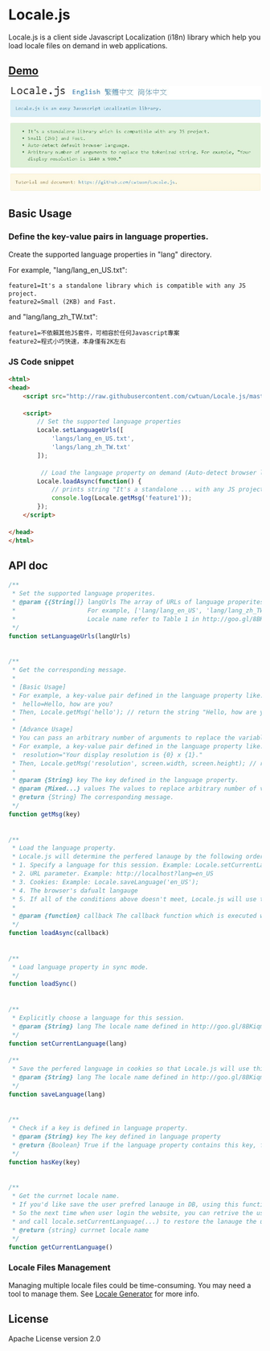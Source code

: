 # Locale.js
Locale.js is a client side Javascript Localization (i18n) library which help you load locale files on demand in web applications.

## <a title="Click to open Locale.js demo website" alt="Locale.js Demo" href="http://opensource.tonytuan.org/locale.js" target="_blank">Demo</a>
<a title="Click to open Locale.js demo website" alt="Locale.js Demo" href="http://opensource.tonytuan.org/locale.js" target="_blank">
<img src="https://raw.githubusercontent.com/cwtuan/Locale.js/master/example/images/snapshot.jpg">
</a>

## Basic Usage
### Define the key-value pairs in language properties.
Create the supported language properties in "lang" directory.

For example, "lang/lang_en_US.txt":
```
feature1=It's a standalone library which is compatible with any JS project.
feature2=Small (2KB) and Fast.
```
and "lang/lang_zh_TW.txt":
```
feature1=不依賴其他JS套件，可相容於任何Javascript專案
feature2=程式小巧快速，本身僅有2K左右
```

### JS Code snippet 
```html
<html>
<head>
    <script src="http://raw.githubusercontent.com/cwtuan/Locale.js/master/example/js/locale-1.0.min.js"></script>

    <script>
        // Set the supported language properties
        Locale.setLanguageUrls([
            'langs/lang_en_US.txt',
            'langs/lang_zh_TW.txt'
        ]);

         // Load the language property on demand (Auto-detect browser language.)
        Locale.loadAsync(function() {
            // prints string "It's a standalone ... with any JS project."
            console.log(Locale.getMsg('feature1'));
        });
    </script>

</head>
</html>
``` 

## API doc
```javascript
/**
 * Set the supported language properites.
 * @param {{String[]} langUrls The array of URLs of language properites.
 *                    For example, ['lang/lang_en_US', 'lang/lang_zh_TW']
 *                    Locale name refer to Table 1 in http://goo.gl/8BKiqm
 */
function setLanguageUrls(langUrls)


/**
 * Get the corresponding message.
 *
 * [Basic Usage]
 * For example, a key-value pair defined in the language property like:
 *  hello=Hello, how are you?
 * Then, Locale.getMsg('hello'); // return the string "Hello, how are you?."
 *
 * [Advance Usage]
 * You can pass an arbitrary number of arguments to replace the variables.
 * For example, a key-value pair defined in the language property like:
 *  resolution="Your display resolution is {0} x {1}."
 * Then, Locale.getMsg('resolution', screen.width, screen.height); // return "Your display resolution is 1024 x 768."
 *
 * @param {String} key The key defined in the language property.
 * @param {Mixed...} values The values to replace arbitrary number of variables `{0}`, `{1}`, ....
 * @return {String} The corresponding message.
 */
function getMsg(key)


/**
 * Load the language property.
 * Locale.js will determine the perfered lanauge by the following order:
 * 1. Specify a language for this session. Example: Locale.setCurrentLanguage('en_US');
 * 2. URL parameter. Example: http://localhost?lang=en_US
 * 3. Cookies: Example: Locale.saveLanguage('en_US');
 * 4. The browser's dafualt langauge
 * 5. If all of the conditions above doesn't meet, Locale.js will use the first lang defiend in Locale.setLanguageUrls([...])
 *
 * @param {function} callback The callback function which is executed when language property loaded.
 */
function loadAsync(callback)


/**
 * Load language property in sync mode.
 */
function loadSync()


/**
 * Explicitly choose a language for this session.
 * @param {String} lang The locale name defined in http://goo.gl/8BKiqm
 */
function setCurrentLanguage(lang)

/**
 * Save the perfered language in cookies so that Locale.js will use this language next time.
 * @param {String} lang The locale name defined in http://goo.gl/8BKiqm
 */
function saveLanguage(lang)


/**
 * Check if a key is defined in language property.
 * @param {String} key The key defined in language property
 * @return {Boolean} True if the language property contains this key, false otherwise
 */
function hasKey(key) 


/**
 * Get the currnet locale name.
 * If you'd like save the user prefred lanauge in DB, using this function to get the locale name.
 * So the next time when user login the website, you can retrive the user prefered lanauge from DB,
 * and call locale.setCurrentLanguage(...) to restore the lanauge the user selected last time.
 * @return {string} currnet locale name
 */
function getCurrentLanguage()
```

### Locale Files Management
Managing multiple locale files could be time-consuming. You may need a tool to manage them. See <a href="https://github.com/cwtuan/locale-generator/" target="_blank">Locale Generator</a> for more info.

## License	
Apache License version 2.0
